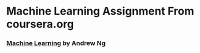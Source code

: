 # Machine Learning Assignment From coursera.org
### [Machine Learning](https://www.coursera.org/learn/machine-learning) by Andrew Ng

